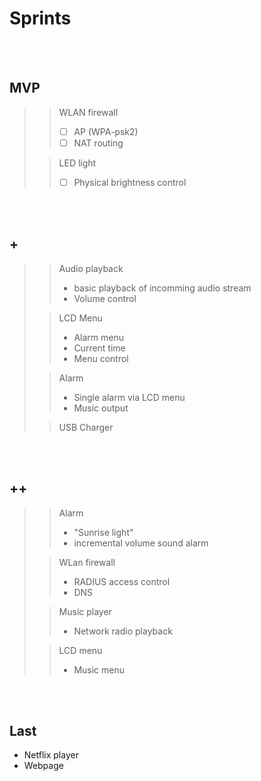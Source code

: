 # Sprints
<br><br>

## MVP
>> WLAN firewall
>> - [ ] AP (WPA-psk2)
>> - [ ] NAT routing
>
>> LED light
>> - [ ] Physical brightness control

<br><br>

## +
>> Audio playback
>> - basic playback of incomming audio stream
>> - Volume control
> 
>> LCD Menu
>> - Alarm menu
>> - Current time
>> - Menu control
> 
>> Alarm
>> - Single alarm via LCD menu
>> - Music output
> 
>> USB Charger

<br><br>

## ++ 
>> Alarm
>> - "Sunrise light"
>> - incremental volume sound alarm
>
>> WLan firewall
>> - RADIUS access control
>> - DNS
>
>> Music player
>> - Network radio playback
>
>> LCD menu
>> - Music menu

<br><br>

## Last
- Netflix player
- Webpage
